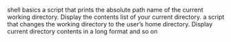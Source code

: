 shell basics
a script that prints the absolute path name of the current working directory.
Display the contents list of your current directory.
 a script that changes the working directory to the user’s home directory.
 Display current directory contents in a long format and so on